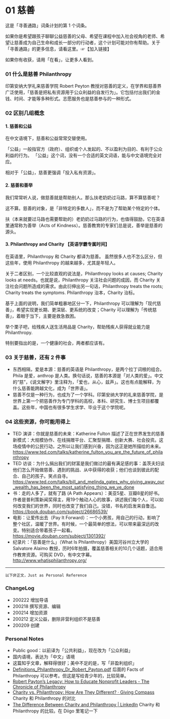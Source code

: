# 01 慈善

这是「寻善通路」词条计划的第 1 个词条。

如果你是希望跟孩子聊聊公益慈善的父母、希望在课程中加入社会视角的老师、希望让慈善成为自己生命和成长一部分的行动者，这个计划可能对你有帮助。关于「寻善通路」的更多信息，请看这里。☞【加入链接】

如果你有收获，请用「在看」，让更多人看到。


### 01 什么是慈善 Philanthropy
印第安纳大学礼来慈善学院 Robert Peyton 教授对慈善的定义，在学界和慈善界广泛使用，「慈善是把私有资源用于公众利益的自发行为」。它包括付出我们的金钱、时间、才能等多种形式。志愿服务也是慈善参与的一种形式。


### 02 区别几组概念
#### 1. 慈善和公益

在中文语境下，慈善和公益常常交替使用。

「公益」一般指官方（政府）、组织或个人发起的、不以盈利为目的、有利于公众利益的行为。
「公益」这个词，没有一个合适的英文词语，能与中文语境完全对应。

相对于「公益」，慈善更强调「投入私有资源」。

#### 2. 慈善和善举 

我们常常听人说，做慈善就是帮助别人。那么扶老奶奶过马路，算不算慈善呢？

这不算。慈善的对象，是「非特定的多数人」，而不是为了帮助某个特定的个体。

扶（本来就要过马路也需要帮助的）老奶奶过马路的行为，也值得鼓励，它在英语里通常称为善举（Acts of Kindness）。慈善教育的专家们总是说，善举是慈善的源头。


#### 3. Philanthropy and Charity 【英语学霸专属时间】

在英语里，Philanthropy 和 Charity 都译为慈善。 虽然很多人也不怎么区分，但这些年，使用 Philanthropy 的越来越多，尤其是年轻人。

关于二者区别，一个比较直观的说法是，Philanthropy looks at causes; Charity looks at needs。也就是说，Philanthropy 关注社会问题的成因，而 Charity
关注社会问题所造成的需求。由此衍伸出另一句话，Philanthropy treats the roots; Charity treats the symptoms. Philanthropy 治本，Charity 治标。

基于上面的说明，我们简单粗暴地区分一下，Philanthropy 可以理解为「现代慈善」，希望实现更长期、更深层、更系统的改变；Charity 可以理解为「传统慈善」，着眼于当下，主要是救急救困。

举个栗子吧，给残疾人送生活用品是 Charity，帮助残疾人获得就业能力是 Philanthropy. 

特别要指出的是，一个健康的社会，两者都应该有。



### 03 关于慈善，还有 2 件事
- 东西相隔，爱是本源：慈善的英语是 Philanthropy，是两个拉丁词根的组合。Phila 是爱，anthrop 是人类。换句话说，慈善的本源是「对人类的爱」。中文的“慈”，《说文解字》里注释为，「爱也，从心，兹声」。这也有点能解释，为什么慈善能跨越文化，成为「世界语」。
- 慈善不仅是一种行为，也成为了一个学科。印第安纳大学的礼来慈善学院，是世界上第一个把慈善作为专门学科的高校，本科、研究生、博士生项目都覆盖。这些年，中国也有很多学生求学、毕业于这个学院呢。

### 04 这些资源，你可能用得上
- TED 演讲：你就是慈善的未来：Katherine Fulton 描述了正在世界发生的慈善新模式：大规模协作、在线捐赠平台、汇聚型捐赠、创新大赛、社会投资。这场疫情中的公民行动，之所以让我们感到兴奋，因为这正是她所描绘的未来。https://www.ted.com/talks/katherine_fulton_you_are_the_future_of_philanthropy 
- TED 访谈：为什么捐出我们的财富是我们做过的最有满足感的事：盖茨夫妇谈他们怎么开始做慈善、遇到的挑战、从中获得的收获；他们也谈到彼此的配合、自己的孩子。笑点自寻。https://www.ted.com/talks/bill_and_melinda_gates_why_giving_away_our_wealth_has_been_the_most_satisfying_thing_we_ve_done
- 书：走的人多了，就有了路 (A Path Appears）：美亚5星、豆瓣8星的好书。作者是普利策新闻奖得主，用19个触动人心的故事，讲述我们每个人，可以如何改变我们的世界，同时也改变了我们自己。没错，书名的启发来自鲁迅。https://book.douban.com/subject/26686539/ 
- 电影：让爱传出去（Pay It Forward）：一个小男孩，用自己的行动，影响了整个社区，温暖了世界。有时候，一个最简单的想法，可以带来最深远的改变。特别适合带着孩子一起看。https://movie.douban.com/subject/1301392/
- 纪录片：「慈善是什么」（What Is Philanthropy）美国河谷州立大学的 Salvatore Alaimo 教授，历时6年拍摄，覆盖慈善相关的10几个话题，适合用作教育资源。可购买 DVD，有中文字幕。http://www.whatisphilanthropy.org/





-----
``以下非正文，Just as Personal Reference``

### ChangeLog
- 200222 增加导语
- 200218 撰写资源、编辑
- 200214 增加资源
- 200212 定义公益，删除非营利组织不是慈善
- 200209 创建


### Personal Notes

- Public good：以前译为「公共利益」，现在改为「公众利益」
- 国内语境，表达为「中文」语境
- 这篇知乎文章，解释得很好；美中不足的是，写「非盈利组织」
- [Definitions_Philanthropy_Dr_Robert_Payton.pdf](https://www.learningtogive.org/sites/default/files/handouts/Definitions_Philanthropy_Dr_Robert_Payton.pdf) 后面的 Facts of Philanthropy 可以参考。但这是写给青少年的，比较简单。 
- [Robert Payton’s Legacy: How to Educate Nonprofit Leaders - The Chronicle of Philanthropy](https://www.philanthropy.com/article/Robert-Payton-s-Legacy-How/158357)
- [Charity vs. Philanthropy: How Are They Different? · Giving Compass](https://givingcompass.org/article/charity-versus-philanthropy/) Charity 和 Philanthropy 的对比
- [The Difference Between Charity and Philanthropy | LinkedIn](https://www.linkedin.com/pulse/20140411163627-9623993-the-difference-between-charity-and-philanthropy/) Charity 和 Philanthropy 的比较。在 Diigo 里笔记一下


[^1]: 类似国内说的公益组织，但也有不同
[^2]: 美国基金会【CoF】前主席这样来解释：Charity tends to be a short-term, emotional, immediate response, focused primarily on rescue and relief, whereas philanthropy is much more long-term, more strategic, focused on rebuilding. 

